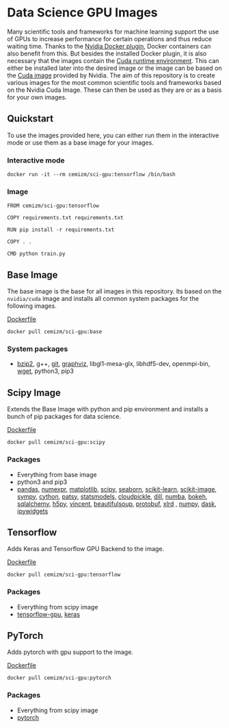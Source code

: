 # Data Science GPU Images
Many scientific tools and frameworks for machine learning support the use of GPUs to increase performance for certain operations and thus reduce waiting time. Thanks to the [Nvidia Docker plugin](https://github.com/NVIDIA/nvidia-docker), Docker containers can also benefit from this. But besides the installed Docker plugin, it is also necessary that the images contain the [Cuda runtime environment](https://docs.nvidia.com/cuda/index.html). This can either be installed later into the desired image or the image can be based on the [Cuda image](https://hub.docker.com/r/nvidia/cuda/) provided by Nvidia. The aim of this repository is to create various images for the most common scientific tools and frameworks based on the Nvidia Cuda Image. These can then be used as they are or as a basis for your own images. 

## Quickstart
To use the images provided here, you can either run them in the interactive mode or use them as a base image for your images. 

### Interactive mode
```
docker run -it --rm cemizm/sci-gpu:tensorflow /bin/bash
```

### Image
```
FROM cemizm/sci-gpu:tensorflow

COPY requirements.txt requirements.txt

RUN pip install -r requirements.txt

COPY . .

CMD python train.py
```

## Base Image
The base image is the base for all images in this repository. Its based on the `nvidia/cuda` image and installs all common system packages for the following images. 

[Dockerfile](https://github.com/cemizm/docker-gpu-images/blob/master/base.dockerfile)

```
docker pull cemizm/sci-gpu:base
```

### System packages

- [bzip2](http://www.bzip.org/), g++, [git](https://git-scm.com/), [graphviz](https://www.graphviz.org/), libgl1-mesa-glx, libhdf5-dev, openmpi-bin, [wget](https://www.gnu.org/software/wget/), python3, pip3



## Scipy Image
Extends the Base Image with python and pip environment and installs a bunch of pip packages for data science.

[Dockerfile](https://github.com/cemizm/docker-gpu-images/blob/master/scipy.dockerfile)

```
docker pull cemizm/sci-gpu:scipy
```

### Packages

- Everything from base image
- python3 and pip3
- [pandas](https://pandas.pydata.org/), [numexpr](https://github.com/pydata/numexpr), [matplotlib](https://matplotlib.org/), [scipy](https://www.scipy.org/), [seaborn](https://seaborn.pydata.org/), [scikit-learn](http://scikit-learn.org/stable/), [scikit-image](http://scikit-image.org/), [sympy](http://www.sympy.org/en/index.html), [cython](http://cython.org/), [patsy](https://patsy.readthedocs.io/en/latest/), [statsmodels](http://www.statsmodels.org/stable/index.html), [cloudpickle](https://github.com/cloudpipe/cloudpickle), [dill](https://pypi.python.org/pypi/dill), [numba](https://numba.pydata.org/), [bokeh](https://bokeh.pydata.org/en/latest/), [sqlalchemy](https://www.sqlalchemy.org/), [h5py](http://www.h5py.org/), [vincent](http://vincent.readthedocs.io/en/latest/), [beautifulsoup](https://www.crummy.com/software/BeautifulSoup/), [protobuf](https://developers.google.com/protocol-buffers/docs/pythontutorial), [xlrd](http://www.python-excel.org/) , [numpy](https://www.numpy.org/), [dask](https://dask.org/), [ipywidgets](https://ipywidgets.readthedocs.io/en/latest/)


## Tensorflow
Adds Keras and Tensorflow GPU Backend to the image.

[Dockerfile](https://github.com/cemizm/docker-gpu-images/blob/master/tensorflow.dockerfile)

```
docker pull cemizm/sci-gpu:tensorflow
```


### Packages

- Everything from scipy image
- [tensorflow-gpu](https://www.tensorflow.org/install/gpu), [keras](https://keras.io/)

## PyTorch
Adds pytorch with gpu support to the image.

[Dockerfile](https://github.com/cemizm/docker-gpu-images/blob/master/pytorch.dockerfile)

```
docker pull cemizm/sci-gpu:pytorch
```

### Packages

- Everything from scipy image
- [pytorch](https://pytorch.org/)